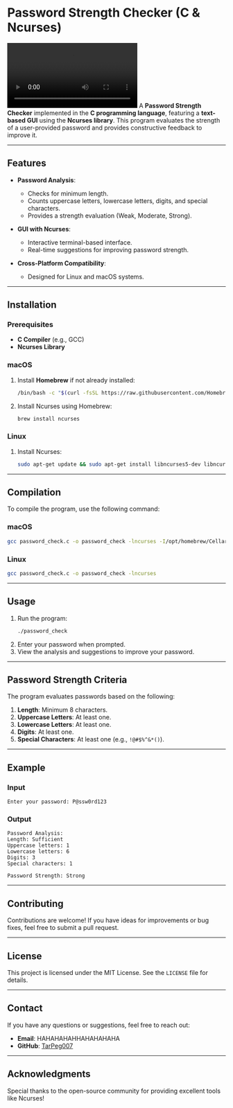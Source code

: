 # Password Strength Checker (C & Ncurses)



![Password Strength Checker Demo](https://github.com/TarPeg007/Password-Strength-Checker/blob/main/assets/Screen%20Recording%202025-01-03%20at%209.47.29%20PM.mp4?raw=true)
A **Password Strength Checker** implemented in the **C programming language**, featuring a **text-based GUI** using the **Ncurses library**. This program evaluates the strength of a user-provided password and provides constructive feedback to improve it.

---

## Features

- **Password Analysis**:
  - Checks for minimum length.
  - Counts uppercase letters, lowercase letters, digits, and special characters.
  - Provides a strength evaluation (Weak, Moderate, Strong).

- **GUI with Ncurses**:
  - Interactive terminal-based interface.
  - Real-time suggestions for improving password strength.

- **Cross-Platform Compatibility**:
  - Designed for Linux and macOS systems.

---

## Installation

### Prerequisites

- **C Compiler** (e.g., GCC)
- **Ncurses Library**

### macOS
1. Install **Homebrew** if not already installed:
   ```bash
   /bin/bash -c "$(curl -fsSL https://raw.githubusercontent.com/Homebrew/install/HEAD/install.sh)"
   ```

2. Install Ncurses using Homebrew:
   ```bash
   brew install ncurses
   ```

### Linux
1. Install Ncurses:
   ```bash
   sudo apt-get update && sudo apt-get install libncurses5-dev libncursesw5-dev
   ```

---

## Compilation

To compile the program, use the following command:

### macOS
```bash
gcc password_check.c -o password_check -lncurses -I/opt/homebrew/Cellar/ncurses/6.4/include -L/opt/homebrew/Cellar/ncurses/6.4/lib
```

### Linux
```bash
gcc password_check.c -o password_check -lncurses
```

---

## Usage

1. Run the program:
   ```bash
   ./password_check
   ```
2. Enter your password when prompted.
3. View the analysis and suggestions to improve your password.

---

## Password Strength Criteria

The program evaluates passwords based on the following:

1. **Length**: Minimum 8 characters.
2. **Uppercase Letters**: At least one.
3. **Lowercase Letters**: At least one.
4. **Digits**: At least one.
5. **Special Characters**: At least one (e.g., `!@#$%^&*()`).

---

## Example

### Input
```
Enter your password: P@ssw0rd123
```

### Output
```
Password Analysis:
Length: Sufficient
Uppercase letters: 1
Lowercase letters: 6
Digits: 3
Special characters: 1

Password Strength: Strong
```

---

## Contributing

Contributions are welcome! If you have ideas for improvements or bug fixes, feel free to submit a pull request.

---

## License

This project is licensed under the MIT License. See the `LICENSE` file for details.

---

## Contact

If you have any questions or suggestions, feel free to reach out:

- **Email**: HAHAHAHAHHAHAHAHAHA
- **GitHub**: [TarPeg007](https://github.com/TarPeg007)

---

## Acknowledgments

Special thanks to the open-source community for providing excellent tools like Ncurses!
